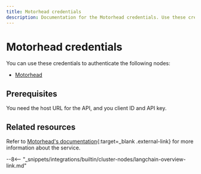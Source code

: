 ```yaml
---
title: Motorhead credentials
description: Documentation for the Motorhead credentials. Use these credentials to authenticate Motorhead in n8n, a workflow automation platform.
---
```


# Motorhead credentials

You can use these credentials to authenticate the following nodes:

* [Motorhead](/integrations/builtin/cluster-nodes/sub-nodes/n8n-nodes-base.memorymotorhead/)

## Prerequisites

You need the host URL for the API, and you client ID and API key. 

## Related resources

Refer to [Motorhead's documentation](https://docs.getmetal.io/guides/misc-get-keys){:target=_blank .external-link} for more information about the service.

--8<-- "_snippets/integrations/builtin/cluster-nodes/langchain-overview-link.md"
